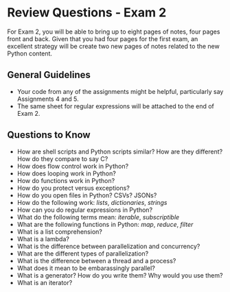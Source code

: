# Review Questions - Exam 2

For Exam 2, you will be able to bring up to eight pages of notes, four pages front and back.  Given that you had four pages for the first exam, an excellent strategy will be create two new pages of notes related to the new Python content.

## General Guidelines

* Your code from any of the assignments might be helpful, particularly say Assignments 4 and 5.  
* The same sheet for regular expressions will be attached to the end of Exam 2.

## Questions to Know

* How are shell scripts and Python scripts similar? How are they different?  How do they compare to say C?
* How does flow control work in Python?
* How does looping work in Python?
* How do functions work in Python?
* How do you protect versus exceptions?
* How do you open files in Python? CSVs? JSONs?
* How do the following work: *lists*, *dictionaries*, *strings*
* How can you do regular expressions in Python?
* What do the following terms mean: *iterable*, *subscriptible*
* What are the following functions in Python: *map*, *reduce*, *filter*
* What is a list comprehension?
* What is a lambda?
* What is the difference between parallelization and concurrency?
* What are the different types of parallelization?
* What is the difference between a thread and a process?
* What does it mean to be embarassingly parallel?
* What is a generator? How do you write them? Why would you use them?
* What is an iterator?


